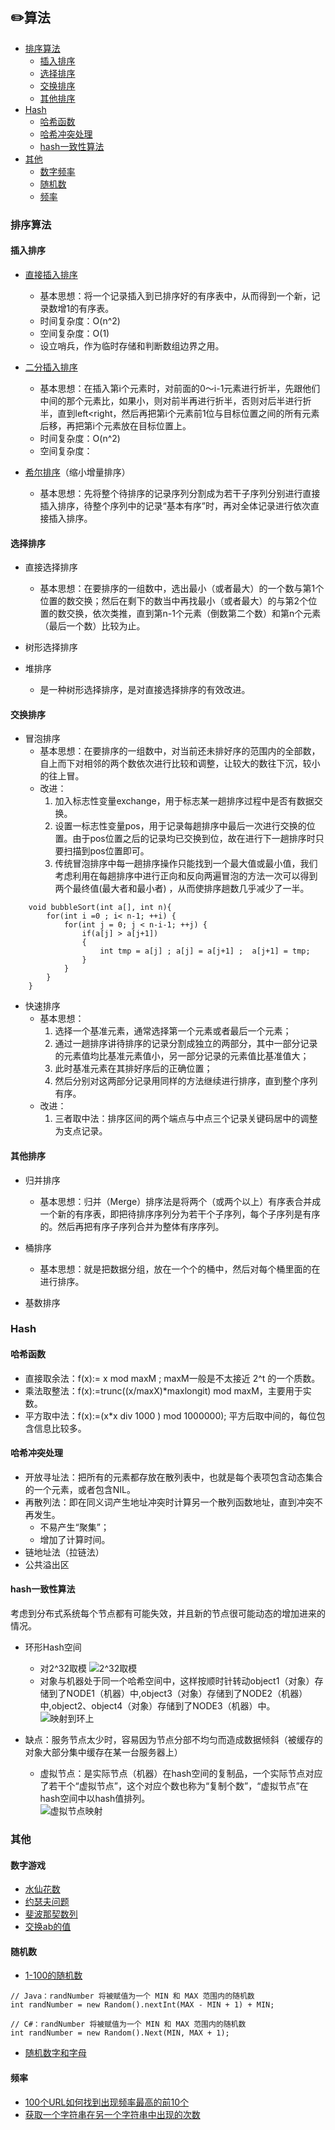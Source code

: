 ﻿## ✏️算法
 
  * [排序算法](#%E6%8E%92%E5%BA%8F%E7%AE%97%E6%B3%95)
    * [插入排序](#%E6%8F%92%E5%85%A5%E6%8E%92%E5%BA%8F)
    * [选择排序](#%E9%80%89%E6%8B%A9%E6%8E%92%E5%BA%8F)
    * [交换排序](#%E4%BA%A4%E6%8D%A2%E6%8E%92%E5%BA%8F)
    * [其他排序](#%E5%85%B6%E4%BB%96%E6%8E%92%E5%BA%8F)
  * [Hash](#hash)
    * [哈希函数](#%E5%93%88%E5%B8%8C%E5%87%BD%E6%95%B0)
    * [哈希冲突处理](#%E5%93%88%E5%B8%8C%E5%86%B2%E7%AA%81%E5%A4%84%E7%90%86)
    * [hash一致性算法](#hash一致性算法)
  * [其他](#其他)
    * [数字频率](#数字频率)
    * [随机数](#%E9%9A%8F%E6%9C%BA%E6%95%B0)
    * [频率](#%E9%A2%91%E7%8E%87)

### 排序算法  
#### 插入排序
+ [直接插入排序](/Interview-Java/src/test/java/Algorithm/Sort/InsertionSort.java)
  + 基本思想：将一个记录插入到已排序好的有序表中，从而得到一个新，记录数增1的有序表。
  + 时间复杂度：O(n^2) 
  + 空间复杂度：O(1) 
  + 设立哨兵，作为临时存储和判断数组边界之用。  

+ [二分插入排序](/Interview-Java/src/test/java/Algorithm/Sort/BinaryInsertSort.java)
  + 基本思想：在插入第i个元素时，对前面的0～i-1元素进行折半，先跟他们中间的那个元素比，如果小，则对前半再进行折半，否则对后半进行折半，直到left<right，然后再把第i个元素前1位与目标位置之间的所有元素后移，再把第i个元素放在目标位置上。
  + 时间复杂度：O(n^2)
  + 空间复杂度：

+ [希尔排序](/Interview-Java/src/test/java/Algorithm/Sort/ShellSort.java)（缩小增量排序）
  + 基本思想：先将整个待排序的记录序列分割成为若干子序列分别进行直接插入排序，待整个序列中的记录“基本有序”时，再对全体记录进行依次直接插入排序。  

#### 选择排序
+ 直接选择排序
  + 基本思想：在要排序的一组数中，选出最小（或者最大）的一个数与第1个位置的数交换；然后在剩下的数当中再找最小（或者最大）的与第2个位置的数交换，依次类推，直到第n-1个元素（倒数第二个数）和第n个元素（最后一个数）比较为止。  

+ 树形选择排序

+ 堆排序
  + 是一种树形选择排序，是对直接选择排序的有效改进。

#### 交换排序
+ 冒泡排序
  + 基本思想：在要排序的一组数中，对当前还未排好序的范围内的全部数，自上而下对相邻的两个数依次进行比较和调整，让较大的数往下沉，较小的往上冒。
  + 改进：
    1) 加入标志性变量exchange，用于标志某一趟排序过程中是否有数据交换。
    2) 设置一标志性变量pos，用于记录每趟排序中最后一次进行交换的位置。由于pos位置之后的记录均已交换到位，故在进行下一趟排序时只要扫描到pos位置即可。
    3) 传统冒泡排序中每一趟排序操作只能找到一个最大值或最小值，我们考虑利用在每趟排序中进行正向和反向两遍冒泡的方法一次可以得到两个最终值(最大者和最小者) ，从而使排序趟数几乎减少了一半。  
```
    void bubbleSort(int a[], int n){  
        for(int i =0 ; i< n-1; ++i) {  
            for(int j = 0; j < n-i-1; ++j) {  
                if(a[j] > a[j+1])  
                {  
                    int tmp = a[j] ; a[j] = a[j+1] ;  a[j+1] = tmp;  
                }  
            }  
        }  
    }  
```

+ 快速排序
  + 基本思想：
    1) 选择一个基准元素，通常选择第一个元素或者最后一个元素；
    2) 通过一趟排序讲待排序的记录分割成独立的两部分，其中一部分记录的元素值均比基准元素值小，另一部分记录的元素值比基准值大；
    3) 此时基准元素在其排好序后的正确位置；
    4) 然后分别对这两部分记录用同样的方法继续进行排序，直到整个序列有序。
  + 改进：
    1) 三者取中法：排序区间的两个端点与中点三个记录关键码居中的调整为支点记录。  

#### 其他排序
+ 归并排序
  + 基本思想：归并（Merge）排序法是将两个（或两个以上）有序表合并成一个新的有序表，即把待排序序列分为若干个子序列，每个子序列是有序的。然后再把有序子序列合并为整体有序序列。  

+ 桶排序
  + 基本思想：就是把数据分组，放在一个个的桶中，然后对每个桶里面的在进行排序。  

+ 基数排序

### Hash 
#### 哈希函数
+ 直接取余法：f(x):= x mod maxM ; maxM一般是不太接近 2^t 的一个质数。
+ 乘法取整法：f(x):=trunc((x/maxX)\*maxlongit) mod maxM，主要用于实数。
+ 平方取中法：f(x):=(x*x div 1000 ) mod 1000000); 平方后取中间的，每位包含信息比较多。

#### 哈希冲突处理
+ 开放寻址法：把所有的元素都存放在散列表中，也就是每个表项包含动态集合的一个元素，或者包含NIL。
+ 再散列法：即在同义词产生地址冲突时计算另一个散列函数地址，直到冲突不再发生。
  + 不易产生“聚集”；
  + 增加了计算时间。
+ 链地址法（拉链法）
+ 公共溢出区  

#### hash一致性算法
考虑到分布式系统每个节点都有可能失效，并且新的节点很可能动态的增加进来的情况。

+ 环形Hash空间
  + 对2^32取模
  ![2^32取模](/Interview-DSAndA/A_Pic/2mod.png)
  + 对象与机器处于同一个哈希空间中，这样按顺时针转动object1（对象）存储到了NODE1（机器）中,object3（对象）存储到了NODE2（机器）中,object2、object4（对象）存储到了NODE3（机器）中。
  ![映射到环上](/Interview-DSAndA/A_Pic/Huan.png)

+ 缺点：服务节点太少时，容易因为节点分部不均匀而造成数据倾斜（被缓存的对象大部分集中缓存在某一台服务器上）
  + 虚拟节点：是实际节点（机器）在hash空间的复制品，一个实际节点对应了若干个“虚拟节点”，这个对应个数也称为“复制个数”，“虚拟节点”在hash空间中以hash值排列。    
  ![虚拟节点映射](/Interview-DSAndA/A_Pic/XLNode.png)

### 其他
#### 数字游戏
+ [水仙花数](/Interview-NET/Subject/算法/Narcissus.cs)
+ [约瑟夫问题](/Interview-NET/Subject/算法/Josephus.cs)
+ [斐波那契数列](/Interview-NET/Subject/算法/Fibonacci.cs)
+ [交换ab的值](/Interview-NET/Subject/算法/Swap.cs)

#### 随机数
+ [1-100的随机数](/Interview-Java/src/test/java/Algorithm/RandomNum.java#L16)
```
// Java：randNumber 将被赋值为一个 MIN 和 MAX 范围内的随机数
int randNumber = new Random().nextInt(MAX - MIN + 1) + MIN;
```
```
// C#：randNumber 将被赋值为一个 MIN 和 MAX 范围内的随机数
int randNumber = new Random().Next(MIN, MAX + 1); 
```
+ [随机数字和字母](/Interview-Java/src/test/java/Algorithm/RandomNum.java#L37)

#### 频率
+ [100个URL如何找到出现频率最高的前10个](/Interview-Java/src/test/java/Algorithm/MaxUrl.java)
+ [获取一个字符串在另一个字符串中出现的次数](/Interview-Java/src/test/java/Algorithm/Stringsub.java)


